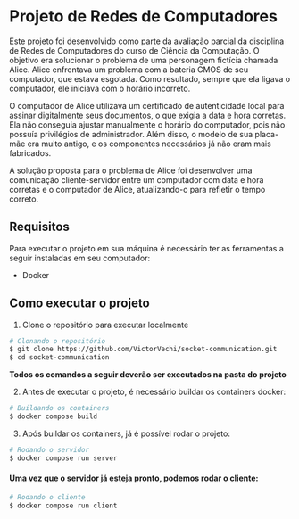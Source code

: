 <div>
  
# Projeto de Redes de Computadores
  
<p>
Este projeto foi desenvolvido como parte da avaliação parcial da disciplina de Redes de Computadores do curso de Ciência da Computação. O objetivo era solucionar o problema de uma personagem fictícia chamada Alice. Alice enfrentava um problema com a bateria CMOS de seu computador, que estava esgotada. Como resultado, sempre que ela ligava o computador, ele iniciava com o horário incorreto.

O computador de Alice utilizava um certificado de autenticidade local para assinar digitalmente seus documentos, o que exigia a data e hora corretas. Ela não conseguia ajustar manualmente o horário do computador, pois não possuía privilégios de administrador. Além disso, o modelo de sua placa-mãe era muito antigo, e os componentes necessários já não eram mais fabricados.

A solução proposta para o problema de Alice foi desenvolver uma comunicação cliente-servidor entre um computador com data e hora corretas e o computador de Alice, atualizando-o para refletir o tempo correto.
</p>

## Requisitos
<p>
Para executar o projeto em sua máquina é necessário ter as ferramentas a seguir instaladas em seu computador:
</p>
<ul> 
    <li>Docker</li>
</ul>

## Como executar o projeto

1. Clone o repositório para executar localmente
```bash
# Clonando o repositório
$ git clone https://github.com/VictorVechi/socket-communication.git
$ cd socket-communication
```
<p><strong>Todos os comandos a seguir deverão ser executados na pasta do projeto</strong></p>

2. Antes de executar o projeto, é necessário buildar os containers docker:

```bash
# Buildando os containers
$ docker compose build
```
3. Após buildar os containers, já é possível rodar o projeto:

```bash
# Rodando o servidor
$ docker compose run server
```

#### Uma vez que o servidor já esteja pronto, podemos rodar o cliente:

```bash
# Rodando o cliente
$ docker compose run client
```
